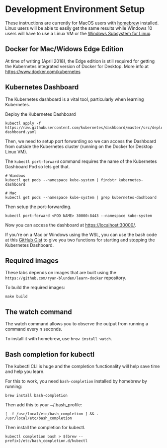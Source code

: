 # Development Environment Setup

These instructions are currently for MacOS users with [homebrew](https://brew.sh/) installed. Linux users will be able to easily get the same results while Windows 10 users will have to use a Linux VM or the [Windows Subsystem for Linux](https://docs.microsoft.com/en-us/windows/wsl/install-win10).

## Docker for Mac/Widows Edge Edition

At time of writing (April 2018), the Edge edition is still required for getting the Kubernetes integrated version of Docker for Desktop. More info at https://www.docker.com/kubernetes

## Kubernetes Dashboard

The Kubernetes dashboard is a vital tool, particularly when learning Kubernetes.

Deploy the Kubernetes Dashboard

    kubectl apply -f https://raw.githubusercontent.com/kubernetes/dashboard/master/src/deploy/recommended/kubernetes-dashboard.yaml

Then, we need to setup port forwarding so we can access the Dashboard from outside the Kubernetes cluster (running on the Docker for Desktop Linux VM).

The `kubectl port-forward` command requires the name of the Kubernetes Dashboard Pod so lets get that.

    # Windows
    kubectl get pods --namespace kube-system | findstr kubernetes-dashboard

    # Mac
    kubectl get pods --namespace kube-system | grep kubernetes-dashboard

Then setup the port-forwarding.

    kubectl port-forward <POD NAME> 30000:8443 --namespace kube-system

Now you can access the dashboard at [https://localhost:30000/](https://localhost:30000/).

If you're on a Mac or Windows using the WSL, you can use the bash code at this [GitHub Gist](https://gist.github.com/ryan-blunden/86f14deea43b79058882dda764c38650) to give you two functions for starting and stopping the Kubernetes Dashboard.

## Required images

These labs depends on images that are built using the `https://github.com/ryan-blunden/learn-docker` repository.

To build the required images:

    make build

## The watch command

The watch command allows you to observe the output from running a command every n seconds.

To install it with homebrew, use `brew install watch`.

## Bash completion for kubectl

The kubectl CLI is huge and the completion functionality will help save time and help you learn.

For this to work, you need `bash-completion` installed by homebrew by running:

    brew install bash-completion

Then add this to your ~/.bash_profile:

    [ -f /usr/local/etc/bash_completion ] && . /usr/local/etc/bash_completion

Then install the completion for kubectl.

    kubectl completion bash > $(brew --prefix)/etc/bash_completion.d/kubectl
